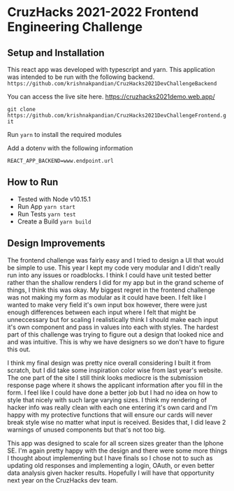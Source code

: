 # CruzHacks 2021-2022 Frontend Engineering Challenge
## Setup and Installation

This react app was developed with typescript and yarn.
This application was intended to be run with the following backend.
`https://github.com/krishnakpandian/CruzHacks2021DevChallengeBackend`

You can access the live site here.
https://cruzhacks2021demo.web.app/

`git clone https://github.com/krishnakpandian/CruzHacks2021DevChallengeFrontend.git`

Run `yarn` to install the required modules

Add a dotenv with the following information
```  
REACT_APP_BACKEND=www.endpoint.url
```

## How to Run
   * Tested with Node v10.15.1
   * Run App `yarn start`
   * Run Tests `yarn test`
   * Create a Build `yarn build`

## Design Improvements
The frontend challenge was fairly easy and I tried to design a UI that would be simple to use. This year I kept my code very modular and I didn't really run into any issues or roadblocks. I think I could have unit tested better rather than the shallow renders I did for my app but in the grand scheme of things, I think this was okay. My biggest regret in the frontend challenge was not making my form as modular as it could have been. I felt like I wanted to make very field it's own input box however, there were just enough differences between each input  where I felt that might be unneccessary but for scaling I realistically think I should make each input it's own component and pass in values into each with styles. The hardest part of this challenge was trying to figure out a design that looked nice and and was intuitive. This is why we have designers so we don't have to figure this out. 

I think my final design was pretty nice overall considering I built it from scratch, but I did take some inspiration color wise from last year's website. The one part of the site I still think looks mediocre is the submission response page where it shows the applicant information after you fill in the form. I feel like I could have done a better job but I had no idea on how to style that nicely with such large varying sizes. I think my rendering of hacker info was really clean with each one entering it's own card and I'm happy with my protective functions that will ensure our cards will never break style wise no matter what input is received. Besides that, I did leave 2 warnings of unused components but that's not too big. 

This app was designed to scale for all screen sizes greater than the Iphone SE. I'm again pretty happy with the design and there were some more things I thought about implementing but I have finals so I chose not to such as updating old responses and implementing a login, OAuth, or even better data analysis given hacker results. Hopefully I will have that opportunity next year on the CruzHacks dev team.